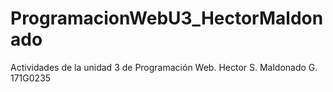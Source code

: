 # ProgramacionWebU3_HectorMaldonado
Actividades de la unidad 3 de Programación Web. Hector S. Maldonado G. 171G0235

